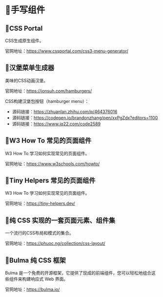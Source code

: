 # 🦀手写组件

## 🌱CSS Portal

CSS生成原生组件。

官网地址：https://www.cssportal.com/css3-menu-generator/

## 🍔汉堡菜单生成器

美味的CSS动画汉堡。

官网地址：https://jonsuh.com/hamburgers/

CSS构建汉堡包按钮（hamburger menu）：

- 源码链接：https://zhuanlan.zhihu.com/p/464376016
- 源码链接：https://codepen.io/brandonzhang/pen/xxPgZdx?editors=1100
- 源码链接：https://www.jq22.com/code2589

## 🌲W3 How To 常见的页面组件

W3 How To 学习如何实现常见的页面组件。

官网地址：https://www.w3schools.com/howto/

## 🌳Tiny Helpers 常见的页面组件

W3 How To 学习如何实现常见的页面组件。

官网地址：https://tiny-helpers.dev/

## 🌴纯 CSS 实现的一套页面元素、组件集

一个流行的CSS布局和模式的集合。

官网地址：https://phuoc.ng/collection/css-layout/

## 🌵Bulma 纯 CSS 框架

Bulma 是一个免费的开源框架，它提供了现成的前端组件，您可以轻松地组合这些组件来构建响应式 Web 界面。

官网地址：https://bulma.io/